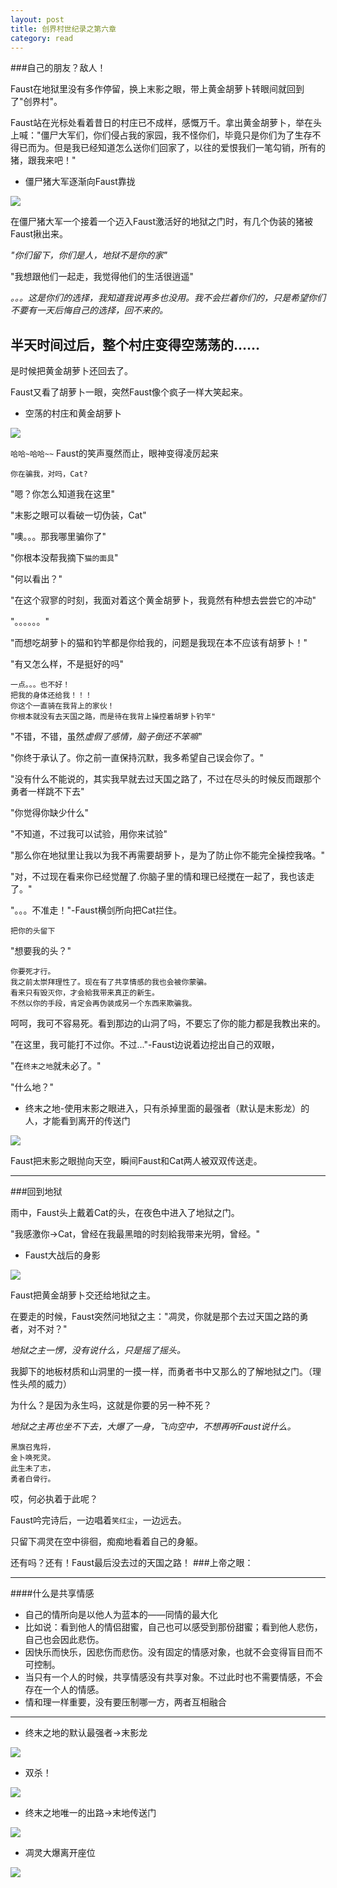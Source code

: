```yaml
---
layout: post
title: 创界村世纪录之第六章
category: read
---
```

###自己的朋友？敌人！

Faust在地狱里没有多作停留，换上末影之眼，带上黄金胡萝卜转眼间就回到了"创界村"。

Faust站在光标处看着昔日的村庄已不成样，感慨万千。拿出黄金胡萝卜，举在头上喊："僵尸大军们，你们侵占我的家园，我不怪你们，毕竟只是你们为了生存不得已而为。但是我已经知道怎么送你们回家了，以往的爱恨我们一笔勾销，所有的猪，跟我来吧！"

- 僵尸猪大军逐渐向Faust靠拢

<img class="cover" src="/images/2014/10/2014-10-03_13.06.16.jpg" />

在僵尸猪大军一个接着一个迈入Faust激活好的地狱之门时，有几个伪装的猪被Faust揪出来。

*"你们留下，你们是人，地狱不是你的家"*

"我想跟他们一起走，我觉得他们的生活很逍遥"

*。。。这是你们的选择，我知道我说再多也没用。我不会拦着你们的，只是希望你们不要有一天后悔自己的选择，回不来的。*

半天时间过后，整个村庄变得空荡荡的……
---
是时候把黄金胡萝卜还回去了。

Faust又看了胡萝卜一眼，突然Faust像个疯子一样大笑起来。

- 空荡的村庄和黄金胡萝卜

<img class="cover" src="/images/2014/10/2014-10-03_15.40.16.jpg" />

`哈哈~哈哈~~` Faust的笑声戛然而止，眼神变得凌厉起来

`你在骗我，对吗，Cat?`

"嗯？你怎么知道我在这里"

"末影之眼可以看破一切伪装，Cat"

"噢。。。那我哪里骗你了"

"你根本没帮我摘下`猫的面具`"

"何以看出？"

"在这个寂寥的时刻，我面对着这个黄金胡萝卜，我竟然有种想去尝尝它的冲动"

"。。。。。。"

"而想吃胡萝卜的猫和钓竿都是你给我的，问题是我现在本不应该有胡萝卜！"

"有又怎么样，不是挺好的吗"

```
一点。。。也不好！
把我的身体还给我！！！
你这个一直骑在我背上的家伙！
你根本就没有去天国之路，而是待在我背上操控着胡萝卜钓竿"
```

"不错，不错，虽然*虚假了感情，脑子倒还不笨嘛*"

"你终于承认了。你之前一直保持沉默，我多希望自己误会你了。"

"没有什么不能说的，其实我早就去过天国之路了，不过在尽头的时候反而跟那个勇者一样跳不下去"

"你觉得你缺少什么"

"不知道，不过我可以试验，用你来试验"

"那么你在地狱里让我以为我不再需要胡萝卜，是为了防止你不能完全操控我咯。"

"对，不过现在看来你已经觉醒了.你脑子里的情和理已经搅在一起了，我也该走了。"

"。。。不准走！"-Faust横剑所向把Cat拦住。

`把你的头留下`

"想要我的头？"

```
你要死才行。
我之前太崇拜理性了。现在有了共享情感的我也会被你蒙骗。
看来只有毁灭你，才会給我带来真正的新生。
不然以你的手段，肯定会再伪装成另一个东西来欺骗我。
```

呵呵，我可不容易死。看到那边的山洞了吗，不要忘了你的能力都是我教出来的。

"在这里，我可能打不过你。不过..."-Faust边说着边挖出自己的双眼，

"在`终末之地`就未必了。"

"什么地？"

- 终末之地-使用末影之眼进入，只有杀掉里面的最强者（默认是末影龙）的人，才能看到离开的传送门

<img class="cover" src="/images/2014/10/End-Place.jpg" />

Faust把末影之眼抛向天空，瞬间Faust和Cat两人被双双传送走。

---
###回到地狱

雨中，Faust头上戴着Cat的头，在夜色中进入了地狱之门。

"我感激你->Cat，曾经在我最黑暗的时刻給我带来光明，曾经。"

- Faust大战后的身影

<img class="cover" src="/images/2014/10/2014-10-03_16.10.47.jpg" />

Faust把黄金胡萝卜交还给地狱之主。

在要走的时候，Faust突然问地狱之主："凋灵，你就是那个去过天国之路的勇者，对不对？"

*地狱之主一愣，没有说什么，只是摇了摇头。*

我脚下的地板材质和山洞里的一摸一样，而勇者书中又那么的了解地狱之门。（理性头颅的威力）

为什么？是因为永生吗，这就是你要的另一种不死？

*地狱之主再也坐不下去，大爆了一身，飞向空中，不想再听Faust说什么。*

```
黑旗召鬼将，
金卜唤死灵。
此生未了志，
勇者白骨行。
```

哎，何必执着于此呢？

Faust吟完诗后，一边唱着`笑红尘`，一边远去。

只留下凋灵在空中徘徊，痴痴地看着自己的身躯。



还有吗？还有！Faust最后没去过的天国之路！
###上帝之眼：

---
####什么是共享情感
- 自己的情所向是以他人为蓝本的——同情的最大化
- 比如说：看到他人的情侣甜蜜，自己也可以感受到那份甜蜜；看到他人悲伤，自己也会因此悲伤。
- 因快乐而快乐，因悲伤而悲伤。没有固定的情感对象，也就不会变得盲目而不可控制。
- 当只有一个人的时候，共享情感没有共享对象。不过此时也不需要情感，不会存在一个人的情感。
- 情和理一样重要，没有要压制哪一方，两者互相融合
---

- 终末之地的默认最强者->末影龙

<img class="cover" src="/images/2014/10/2014-10-03_16.01.18.jpg" />

- 双杀！

<img class="cover" src="/images/2014/10/2014-10-03_16.07.57.jpg" />

- 终末之地唯一的出路->末地传送门

<img class="cover" src="/images/2014/10/The_End.jpg" />

- 凋灵大爆离开座位

<img class="cover" src="/images/2014/10/2014-10-03_12.42.23.jpg" />

